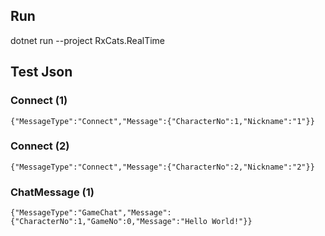 ## Run
dotnet run --project RxCats.RealTime

## Test Json

### Connect (1)

```
{"MessageType":"Connect","Message":{"CharacterNo":1,"Nickname":"1"}}
```

### Connect (2)
```
{"MessageType":"Connect","Message":{"CharacterNo":2,"Nickname":"2"}}
```

### ChatMessage (1)
```
{"MessageType":"GameChat","Message":{"CharacterNo":1,"GameNo":0,"Message":"Hello World!"}}
```